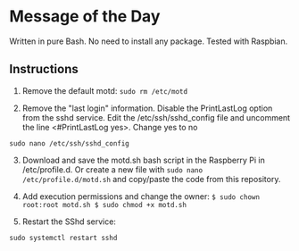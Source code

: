 # Message of the Day

Written in pure Bash. No need to install any package. Tested with Raspbian.


## Instructions

1. Remove the default motd:
``
    sudo rm /etc/motd
``

2. Remove the "last login" information. Disable the PrintLastLog option from the sshd service. Edit the /etc/ssh/sshd_config file and uncomment the line <#PrintLastLog yes>. Change yes to no

``
    sudo nano /etc/ssh/sshd_config
``


3. Download and save the motd.sh bash script in the Raspberry Pi in /etc/profile.d. Or create a new file with 
```sudo nano /etc/profile.d/motd.sh``` and copy/paste the code from this repository.

4. Add execution permissions and change the owner:
``
$ sudo chown root:root motd.sh
$ sudo chmod +x motd.sh
``

5. Restart the SShd service:

``
sudo systemctl restart sshd
``
